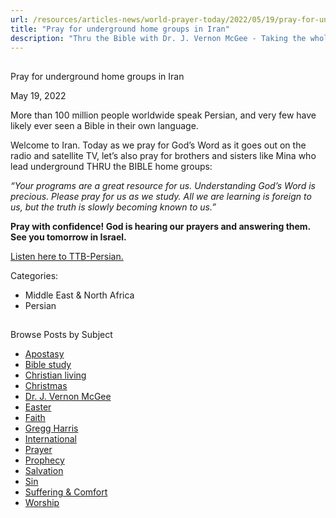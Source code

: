 ```yaml
---
url: /resources/articles-news/world-prayer-today/2022/05/19/pray-for-underground-home-groups-in-iran
title: "Pray for underground home groups in Iran"
description: "Thru the Bible with Dr. J. Vernon McGee - Taking the whole Word to the whole world"
---
```







## 
 Pray for underground home groups in Iran


May 19, 2022
![]()




More than 100 million people worldwide speak Persian, and very few have likely ever seen a Bible in their own language.

Welcome to Iran. Today as we pray for God’s Word as it goes out on the radio and satellite TV, let’s also pray for brothers and sisters like Mina who lead underground THRU the BIBLE home groups:

*“Your programs are a great resource for us. Understanding God’s Word is precious. Please pray for us as we study. All we are learning is foreign to us, but the truth is slowly becoming known to us.”*

**Pray with confidence! God is hearing our prayers and answering them. See you tomorrow in Israel.**

[Listen here to TTB-Persian.](https://ttb.twr.org/home/day,0872/language,PES)



Categories: 


* Middle East & North Africa
* Persian









## 
 Browse Posts by Subject


* [Apostasy](/resources/articles-news/-in-tags/tags/Apostasy)
* [Bible study](/resources/articles-news/-in-tags/tags/Bible-study)
* [Christian living](/resources/articles-news/-in-tags/tags/Christian-living)
* [Christmas](/resources/articles-news/-in-tags/tags/Christmas)
* [Dr. J. Vernon McGee](/resources/articles-news/-in-tags/tags/Dr-J-Vernon-McGee)
* [Easter](/resources/articles-news/-in-tags/tags/easter)
* [Faith](/resources/articles-news/-in-tags/tags/Faith)
* [Gregg Harris](/resources/articles-news/-in-tags/tags/Gregg-Harris)
* [International](/resources/articles-news/-in-tags/tags/International)
* [Prayer](/resources/articles-news/-in-tags/tags/prayer)
* [Prophecy](/resources/articles-news/-in-tags/tags/Prophecy)
* [Salvation](/resources/articles-news/-in-tags/tags/Salvation)
* [Sin](/resources/articles-news/-in-tags/tags/sin)
* [Suffering & Comfort](/resources/articles-news/-in-tags/tags/Suffering-Comfort)
* [Worship](/resources/articles-news/-in-tags/tags/worship)






